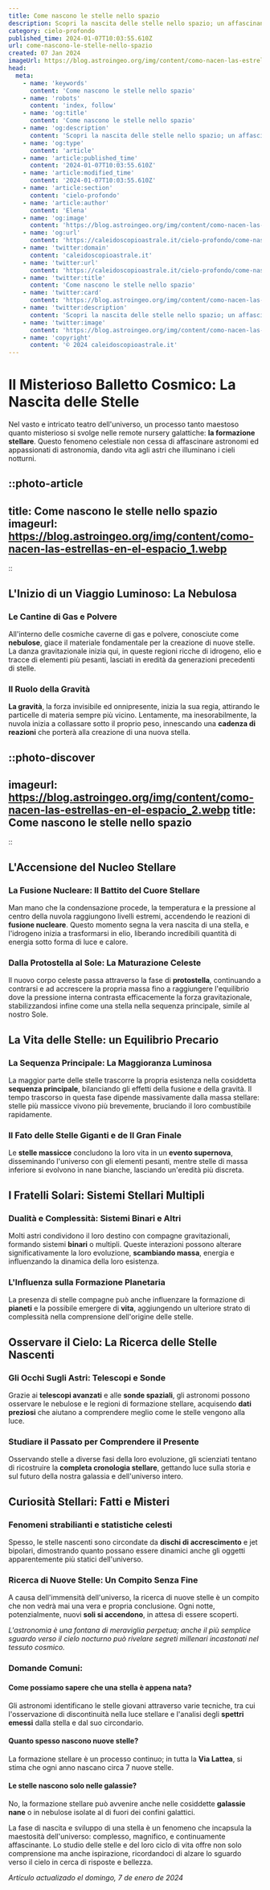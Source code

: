 ```yaml
---
title: Come nascono le stelle nello spazio
description: Scopri la nascita delle stelle nello spazio; un affascinante viaggio astronomico tra nebulose e cosmica polvere. Immergiti ora!
category: cielo-profondo
published_time: 2024-01-07T10:03:55.610Z
url: come-nascono-le-stelle-nello-spazio
created: 07 Jan 2024
imageUrl: https://blog.astroingeo.org/img/content/como-nacen-las-estrellas-en-el-espacio_1.webp
head:
  meta:
    - name: 'keywords'
      content: 'Come nascono le stelle nello spazio'
    - name: 'robots'
      content: 'index, follow'
    - name: 'og:title'
      content: 'Come nascono le stelle nello spazio'
    - name: 'og:description'
      content: 'Scopri la nascita delle stelle nello spazio; un affascinante viaggio astronomico tra nebulose e cosmica polvere. Immergiti ora!'
    - name: 'og:type'
      content: 'article'
    - name: 'article:published_time'
      content: '2024-01-07T10:03:55.610Z'
    - name: 'article:modified_time'
      content: '2024-01-07T10:03:55.610Z'
    - name: 'article:section'
      content: 'cielo-profondo'
    - name: 'article:author'
      content: 'Elena'
    - name: 'og:image'
      content: 'https://blog.astroingeo.org/img/content/como-nacen-las-estrellas-en-el-espacio_1.webp'
    - name: 'og:url'
      content: 'https://caleidoscopioastrale.it/cielo-profondo/come-nascono-le-stelle-nello-spazio'
    - name: 'twitter:domain'
      content: 'caleidoscopioastrale.it'
    - name: 'twitter:url'
      content: 'https://caleidoscopioastrale.it/cielo-profondo/come-nascono-le-stelle-nello-spazio'
    - name: 'twitter:title'
      content: 'Come nascono le stelle nello spazio'
    - name: 'twitter:card'
      content: 'https://blog.astroingeo.org/img/content/como-nacen-las-estrellas-en-el-espacio_1.webp'
    - name: 'twitter:description'
      content: 'Scopri la nascita delle stelle nello spazio; un affascinante viaggio astronomico tra nebulose e cosmica polvere. Immergiti ora!'
    - name: 'twitter:image'
      content: 'https://blog.astroingeo.org/img/content/como-nacen-las-estrellas-en-el-espacio_1.webp'
    - name: 'copyright'
      content: '© 2024 caleidoscopioastrale.it'
---
```

# Il Misterioso Balletto Cosmico: La Nascita delle Stelle

Nel vasto e intricato teatro dell'universo, un processo tanto maestoso quanto misterioso si svolge nelle remote nursery galattiche: **la formazione stellare**. Questo fenomeno celestiale non cessa di affascinare astronomi ed appassionati di astronomia, dando vita agli astri che illuminano i cieli notturni.

::photo-article
---
title: Come nascono le stelle nello spazio
imageurl: https://blog.astroingeo.org/img/content/como-nacen-las-estrellas-en-el-espacio_1.webp
---
::

## L'Inizio di un Viaggio Luminoso: La Nebulosa

### Le Cantine di Gas e Polvere
All'interno delle cosmiche caverne di gas e polvere, conosciute come **nebulose**, giace il materiale fondamentale per la creazione di nuove stelle. La danza gravitazionale inizia qui, in queste regioni ricche di idrogeno, elio e tracce di elementi più pesanti, lasciati in eredità da generazioni precedenti di stelle.

### Il Ruolo della Gravità
**La gravità**, la forza invisibile ed onnipresente, inizia la sua regia, attirando le particelle di materia sempre più vicino. Lentamente, ma inesorabilmente, la nuvola inizia a collassare sotto il proprio peso, innescando una **cadenza di reazioni** che porterà alla creazione di una nuova stella.

::photo-discover
---
imageurl: https://blog.astroingeo.org/img/content/como-nacen-las-estrellas-en-el-espacio_2.webp
title: Come nascono le stelle nello spazio
---
::

## L'Accensione del Nucleo Stellare

### La Fusione Nucleare: Il Battito del Cuore Stellare
Man mano che la condensazione procede, la temperatura e la pressione al centro della nuvola raggiungono livelli estremi, accendendo le reazioni di **fusione nucleare**. Questo momento segna la vera nascita di una stella, e l'idrogeno inizia a trasformarsi in elio, liberando incredibili quantità di energia sotto forma di luce e calore.

### Dalla Protostella al Sole: La Maturazione Celeste
Il nuovo corpo celeste passa attraverso la fase di **protostella**, continuando a contrarsi e ad accrescere la propria massa fino a raggiungere l'equilibrio dove la pressione interna contrasta efficacemente la forza gravitazionale, stabilizzandosi infine come una stella nella sequenza principale, simile al nostro Sole.

## La Vita delle Stelle: un Equilibrio Precario

### La Sequenza Principale: La Maggioranza Luminosa
La maggior parte delle stelle trascorre la propria esistenza nella cosiddetta **sequenza principale**, bilanciando gli effetti della fusione e della gravità. Il tempo trascorso in questa fase dipende massivamente dalla massa stellare: stelle più massicce vivono più brevemente, bruciando il loro combustibile rapidamente.

### Il Fato delle Stelle Giganti e de Il Gran Finale 
Le **stelle massicce** concludono la loro vita in un **evento supernova**, disseminando l'universo con gli elementi pesanti, mentre stelle di massa inferiore si evolvono in nane bianche, lasciando un'eredità più discreta.

## I Fratelli Solari: Sistemi Stellari Multipli

### Dualità e Complessità: Sistemi Binari e Altri
Molti astri condividono il loro destino con compagne gravitazionali, formando sistemi **binari** o multipli. Queste interazioni possono alterare significativamente la loro evoluzione, **scambiando massa**, energia e influenzando la dinamica della loro esistenza.

### L'Influenza sulla Formazione Planetaria
La presenza di stelle compagne può anche influenzare la formazione di **pianeti** e la possibile emergere di **vita**, aggiungendo un ulteriore strato di complessità nella comprensione dell'origine delle stelle.

## Osservare il Cielo: La Ricerca delle Stelle Nascenti

### Gli Occhi Sugli Astri: Telescopi e Sonde
Grazie ai **telescopi avanzati** e alle **sonde spaziali**, gli astronomi possono osservare le nebulose e le regioni di formazione stellare, acquisendo **dati preziosi** che aiutano a comprendere meglio come le stelle vengono alla luce.

### Studiare il Passato per Comprendere il Presente
Osservando stelle a diverse fasi della loro evoluzione, gli scienziati tentano di ricostruire la **completa cronologia stellare**, gettando luce sulla storia e sul futuro della nostra galassia e dell'universo intero.

## Curiosità Stellari: Fatti e Misteri

### **Fenomeni strabilianti e statistiche celesti**
Spesso, le stelle nascenti sono circondate da **dischi di accrescimento** e jet bipolari, dimostrando quanto possano essere dinamici anche gli oggetti apparentemente più statici dell'universo.

### Ricerca di Nuove Stelle: Un Compito Senza Fine
A causa dell'immensità dell'universo, la ricerca di nuove stelle è un compito che non vedrà mai una vera e propria conclusione. Ogni notte, potenzialmente, nuovi **soli si accendono**, in attesa di essere scoperti.

*L'astronomia è una fontana di meraviglia perpetua; anche il più semplice sguardo verso il cielo nocturno può rivelare segreti millenari incastonati nel tessuto cosmico.*

### Domande Comuni:

#### Come possiamo sapere che una stella è appena nata?
Gli astronomi identificano le stelle giovani attraverso varie tecniche, tra cui l'osservazione di discontinuità nella luce stellare e l'analisi degli **spettri emessi** dalla stella e dal suo circondario.

#### Quanto spesso nascono nuove stelle?
La formazione stellare è un processo continuo; in tutta la **Via Lattea**, si stima che ogni anno nascano circa 7 nuove stelle.

#### Le stelle nascono solo nelle galassie?
No, la formazione stellare può avvenire anche nelle cosiddette **galassie nane** o in nebulose isolate al di fuori dei confini galattici.

La fase di nascita e sviluppo di una stella è un fenomeno che incapsula la maestosità dell'universo: complesso, magnifico, e continuamente affascinante. Lo studio delle stelle e del loro ciclo di vita offre non solo comprensione ma anche ispirazione, ricordandoci di alzare lo sguardo verso il cielo in cerca di risposte e bellezza.

_Artículo actualizado el domingo, 7 de enero de 2024_